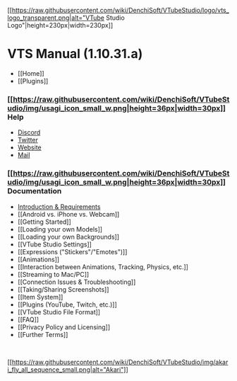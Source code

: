 [[https://raw.githubusercontent.com/wiki/DenchiSoft/VTubeStudio/logo/vts_logo_transparent.png|alt="VTube Studio Logo"|height=230px|width=230px]]

VTS Manual (1.10.31.a)
=====================
- [[Home]]
- [[Plugins]]

### [[https://raw.githubusercontent.com/wiki/DenchiSoft/VTubeStudio/img/usagi_icon_small_w.png|height=36px|width=30px]] Help 
- [Discord](https://discord.gg/VTubeStudio)
- [Twitter](https://twitter.com/VTubeStudio)
- [Website](https://denchisoft.com)
- [Mail](mailto:denchi@denchisoft.com)

### [[https://raw.githubusercontent.com/wiki/DenchiSoft/VTubeStudio/img/usagi_icon_small_w.png|height=36px|width=30px]] Documentation
* [Introduction & Requirements](https://github.com/DenchiSoft/VTubeStudio/wiki/Introduction-&-Requirements)
* [[Android vs. iPhone vs. Webcam]]
* [[Getting Started]]
* [[Loading your own Models]]
* [[Loading your own Backgrounds]]
* [[VTube Studio Settings]]
* [[Expressions ("Stickers"/"Emotes")]]
* [[Animations]]
* [[Interaction between Animations, Tracking, Physics, etc.]]
* [[Streaming to Mac/PC]]
* [[Connection Issues & Troubleshooting]]
* [[Taking/Sharing Screenshots]]
* [[Item System]]
* [[Plugins (YouTube, Twitch, etc.)]]
* [[VTube Studio File Format]]
* [[FAQ]]
* [[Privacy Policy and Licensing]]
* [[Further Terms]]

<br/>

[[https://raw.githubusercontent.com/wiki/DenchiSoft/VTubeStudio/img/akari_fly_all_sequence_small.png|alt="Akari"]]
